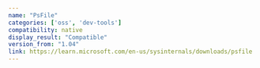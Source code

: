 ```yaml
---
name: "PsFile"
categories: ['oss', 'dev-tools']
compatibility: native
display_result: "Compatible"
version_from: "1.04"
link: https://learn.microsoft.com/en-us/sysinternals/downloads/psfile
---
```

